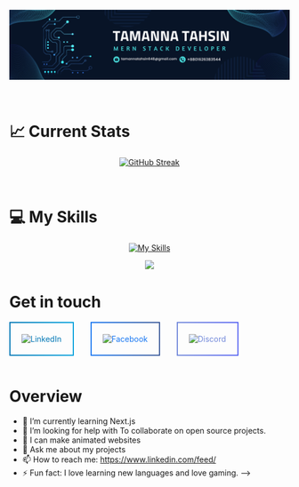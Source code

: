 

![The San Juan Mountains are beautiful!](/img/banner.png "San Juan Mountains")

<br/>

# 📈 Current Stats
<div align="center">

[![GitHub Streak](https://github-readme-streak-stats.herokuapp.com?user=TamannaTahsin1&theme=prussian&hide_border=true&border_radius=1.5&card_width=500)](https://git.io/streak-stats)
</div>

<br/>


# 💻 My Skills

<div align="center">

[![My Skills](https://skillicons.dev/icons?i=js,html,css,react,express,tailwind,nodejs,mongodb,firebase)](https://skillicons.dev)
</div>

<div align="center">

![](http://github-profile-summary-cards.vercel.app/api/cards/stats?username=vn7n24fzkq&theme=default)
</div>

# Get in touch

<div  style="display: flex; gap: 30px; align: center">
  <a href="https://www.linkedin.com/in/tamanna-tahsin-524575260/" style="text-decoration: none; padding: 20px; border: 2px solid; border-image: linear-gradient(to right, #0077B5, #00A0DC); border-image-slice: 1; border-radius: 5px; color: #0077B5;">
    <img src="https://img.shields.io/badge/LinkedIn-%230077B5.svg?style=for-the-badge&logo=linkedin&logoColor=white" alt="LinkedIn" />
  </a>
  
  <a href="https://www.facebook.com/tamanna.tahsin.31" style="text-decoration: none; padding: 20px; border: 2px solid; border-image: linear-gradient(to right, #1877F2, #3C5A99); border-image-slice: 1; border-radius: 5px; color: #1877F2;">
    <img src="https://img.shields.io/badge/Facebook-%231877F2.svg?style=for-the-badge&logo=facebook&logoColor=white" alt="Facebook" />
  </a>
  
  <a href="https://discordapp.com/yourdiscordtag" style="text-decoration: none; padding: 20px; border: 2px solid; border-image: linear-gradient(to right, #7289DA, #5865F2); border-image-slice: 1; border-radius: 5px; color: #7289DA;">
    <img src="https://img.shields.io/badge/Discord-%237289DA.svg?style=for-the-badge&logo=discord&logoColor=white" alt="Discord" />
  </a>
</div>

<br/>

# Overview
- 🌱 I’m currently learning Next.js
- 🤔 I’m looking for help with  To collaborate on open source projects.
- 🤔 I can make animated websites 
- 💬 Ask me about my projects
- 📫 How to reach me: https://www.linkedin.com/feed/
- ⚡ Fun fact: I love learning new languages and love gaming.
-->
